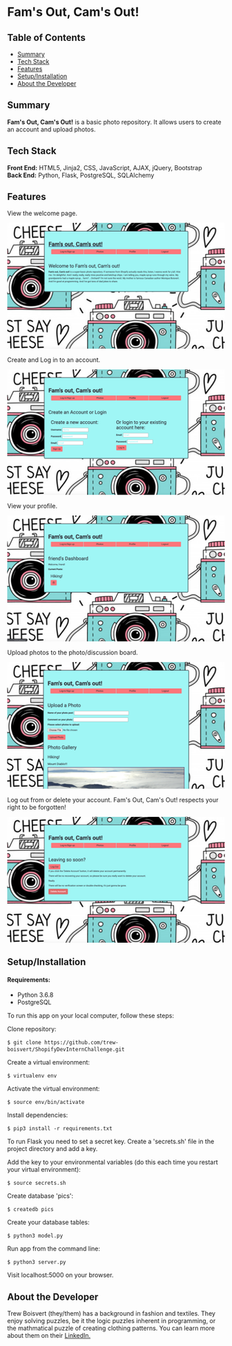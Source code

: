 # Fam's Out, Cam's Out!

## Table of Contents

* [Summary](#summary)
* [Tech Stack](#tech-stack)
* [Features](#features)
* [Setup/Installation](#setup)
* [About the Developer](#developer)

## <a name="summary"></a>Summary
**Fam's Out, Cam's Out!** is a basic photo repository.  It allows users to create an account and upload photos. 

## <a name="tech-stack"></a>Tech Stack
__Front End:__ HTML5, Jinja2, CSS, JavaScript, AJAX, jQuery, Bootstrap<br/>
__Back End:__ Python, Flask, PostgreSQL, SQLAlchemy <br/>

## <a name="features"></a>Features

View the welcome page.

![Welcome Pic](/static/images/WelcomePageFamCam.png)

Create and Log in to an account.

![Login Pic](/static/images/LoginFamCam.png)

View your profile.

![Profile Pic](/static/images/ProfileFamCam.png)

Upload photos to the photo/discussion board.

![Photo Page Pic](/static/images/PhotoPageFamCam.png)

Log out from or delete your account.  Fam's Out, Cam's Out! respects your right to be forgotten!

![Logout Pic](/static/images/LogoutFamCam.png)

## <a name="setup"></a>Setup/Installation

#### Requirements:

- Python 3.6.8
- PostgreSQL

To run this app on your local computer, follow these steps:

Clone repository:
```
$ git clone https://github.com/trew-boisvert/ShopifyDevInternChallenge.git
```

Create a virtual environment:
```
$ virtualenv env
```

Activate the virtual environment:
```
$ source env/bin/activate
```

Install dependencies:
```
$ pip3 install -r requirements.txt
```

To run Flask you need to set a secret key. Create a 'secrets.sh' file in the project directory and add a key.

Add the key to your environmental variables (do this each time you restart your virtual environment):
```
$ source secrets.sh
```

Create database 'pics':
```
$ createdb pics
```

Create your database tables:
```
$ python3 model.py
```

Run app from the command line:
```
$ python3 server.py
```

Visit localhost:5000 on your browser.

## <a name="developer"></a>About the Developer

Trew Boisvert (they/them) has a background in fashion and textiles.  They enjoy solving puzzles, be it the logic puzzles inherent in programming, or the mathmatical puzzle of creating clothing patterns.  You can learn more about them on their <a href="https://www.linkedin.com/in/trew-boisvert-a78309a1/">LinkedIn.</a>
